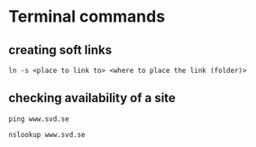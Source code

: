 # Terminal commands

## creating soft links  
```ln -s <place to link to> <where to place the link (folder)>```

## checking availability of a site

```ping www.svd.se```

```nslookup www.svd.se```
